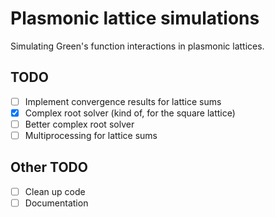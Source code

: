 # Plasmonic lattice simulations

Simulating Green's function interactions in plasmonic lattices.

## TODO
- [ ] Implement convergence results for lattice sums
- [x] Complex root solver (kind of, for the square lattice)
- [ ] Better complex root solver
- [ ] Multiprocessing for lattice sums

## Other TODO
- [ ] Clean up code
- [ ] Documentation
